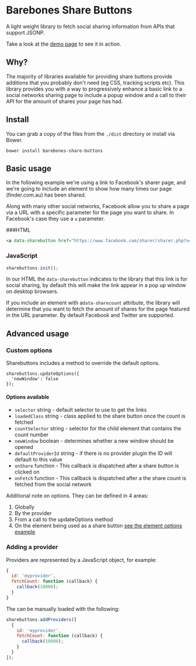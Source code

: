 # Barebones Share Buttons

A light weight library to fetch social sharing information from APIs that support JSONP.

Take a look at the [demo page](http://finderau.github.io/share-buttons/examples/) to see it in action.

## Why?

The majority of libraries available for providing share buttons provide additions that you probably don't need (eg CSS, tracking scripts etc). This library provides you with a way to progressively enhance a basic link to a social networks sharing page to include a popup window and a call to their API for the amount of shares your page has had.

## Install

You can grab a copy of the files from the `./dist` directory or install via Bower.

```
bower install barebones-share-buttons
```

## Basic usage

In the following example we're using a link to Facebook's sharer page, and we're going to include an element to show how many times our page (finder.com.au) has been shared.

Along with many other social networks, Facebook allow you to share a page via a URL with a specific parameter for the page you want to share. In Facebook's case they use a `u` parameter.

###HTML

```html
<a data-sharebutton href="https://www.facebook.com/sharer/sharer.php?u=http%3A%2F%2Fwww.finder.com.au">Facebook <span data-sharecount>0</span></a>
```

### JavaScript

```javascript
sharebuttons.init();
```

In our HTML the `data-sharebutton` indicates to the library that this link is for social sharing, by default this will make the link appear in a pop up window on desktop browsers.

If you include an element with a`data-sharecount` attribute, the library will determine that you want to fetch the amount of shares for the page featured in the URL parameter. By default Facebook and Twitter are supported.

## Advanced usage

### Custom options

Sharebuttons includes a method to override the default options. 

```
sharebuttons.updateOptions({
  'newWindow': false
});
```
#### Options available

* `selector` string - default selector to use to get the links
* `loadedClass` string - class applied to the share button once the count is fetched
* `countSelector` string - selector for the child element that contains the count number
* `newWindow` boolean - determines whether a new window should be opened
* `defaultProviderId` string - if there is no provider plugin the ID will default to this value
* `onShare` function - This callback is dispatched after a share button is clicked on
* `onFetch` function - This callback is dispatched after a the share count is fetched from the social network

Additional note on options. They can be defined in 4 areas:

1. Globally
2. By the provider
3. From a call to the updateOptions method
4. On the element being used as a share button [see the element options example](http://finderau.github.io/share-buttons/examples/element-options.html)

### Adding a provider

Providers are represented by a JavaScript object, for example:

```javascript
{
  id: 'myprovider',
  fetchCount: function (callback) {
    callback(10000);
  }
}
```

The can be manually loaded with the following:

```javascript
sharebuttons.addProviders([
  {
    id: 'myprovider',
    fetchCount: function (callback) {
      callback(10000);
    }
  }
]);
```
